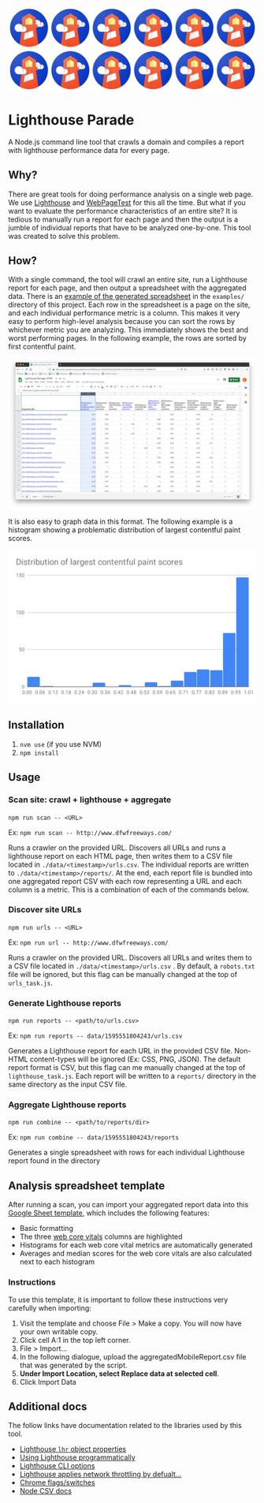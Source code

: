![Lighthouse Parade Hero Image](./assets/hero.svg)

# Lighthouse Parade

A Node.js command line tool that crawls a domain and compiles a report with lighthouse performance data for every page.

## Why?

There are great tools for doing performance analysis on a single web page. We use [Lighthouse](https://developers.google.com/web/tools/lighthouse) and [WebPageTest](https://webpagetest.org/) for this all the time. But what if you want to evaluate the performance characteristics of an entire site? It is tedious to manually run a report for each page and then the output is a jumble of individual reports that have to be analyzed one-by-one. This tool was created to solve this problem.

## How?

With a single command, the tool will crawl an entire site, run a Lighthouse report for each page, and then output a spreadsheet with the aggregated data. There is an [example of the generated spreadsheet](./examples/exampleAggregatedMobileReport.csv) in the `examples/` directory of this project. Each row in the spreadsheet is a page on the site, and each individual performance metric is a column. This makes it very easy to perform high-level analysis because you can sort the rows by whichever metric you are analyzing. This immediately shows the best and worst performing pages. In the following example, the rows are sorted by first contentful paint.

![Lighthouse data from multiple reports aggregated into a single spreadsheet](./assets/lighthouse-data-by-lcp.png)

It is also easy to graph data in this format. The following example is a histogram showing a problematic distribution of largest contentful paint scores.

![Histogram showing LCP scores](./assets/lcp_histogram.svg)

## Installation

1. `nvm use` (if you use NVM)
2. `npm install`

## Usage

### Scan site: crawl + lighthouse + aggregate

`npm run scan -- <URL>`

Ex: `npm run scan -- http://www.dfwfreeways.com/`

Runs a crawler on the provided URL. Discovers all URLs and runs a lighthouse report on each HTML page, then writes them to a CSV file located in `./data/<timestamp>/urls.csv`. The individual reports are written to `./data/<timestamp>/reports/`. At the end, each report file is bundled into one aggregated report CSV with each row representing a URL and each column is a metric. This is a combination of each of the commands below.

### Discover site URLs

`npm run urls -- <URL>`

Ex: `npm run url -- http://www.dfwfreeways.com/`

Runs a crawler on the provided URL. Discovers all URLs and writes them to a CSV file located in `./data/<timestamp>/urls.csv` .
By default, a `robots.txt` file will be ignored, but this flag can be manually changed at the top of `urls_task.js`.

### Generate Lighthouse reports 

`npm run reports -- <path/to/urls.csv>`

Ex: `npm run reports -- data/1595551804243/urls.csv`

Generates a Lighthouse report for each URL in the provided CSV file. Non-HTML content-types will be ignored (Ex: CSS, PNG, JSON).
The default report format is CSV, but this flag can me manually changed at the top of `lighthouse_task.js`. Each report will be written
to a `reports/` directory in the same directory as the input CSV file.

### Aggregate Lighthouse reports 

`npm run combine -- <path/to/reports/dir>`

Ex: `npm run combine -- data/1595551804243/reports`

Generates a single spreadsheet with rows for each individual Lighthouse report found in the directory


## Analysis spreadsheet template

After running a scan, you can import your aggregated report data into this [Google Sheet template](https://docs.google.com/spreadsheets/d/1n2VtFjLH5PzVQ-PCGCHc03ZFO79OT7CU_2lsMc6jFUI), which includes the following features:

* Basic formatting 
* The three [web core vitals](https://web.dev/vitals/) columns are highlighted
* Histograms for each web core vital metrics are automatically generated
* Averages and median scores for the web core vitals are also calculated next to each histogram

### Instructions

To use this template, it is important to follow these instructions very carefully when importing:

1. Visit the template and choose File > Make a copy. You will now have your own writable copy.
1. Click cell A:1 in the top left corner.
1. File > Import...
1. In the following dialogue, upload the aggregatedMobileReport.csv file that was generated by the script.
1. **Under Import Location, select Replace data at selected cell**.
1. Click Import Data 

## Additional docs

The follow links have documentation related to the libraries used by this tool.

* [Lighthouse `lhr` object properties](https://github.com/GoogleChrome/lighthouse/blob/master/docs/understanding-results.md)
* [Using Lighthouse programmatically](https://github.com/GoogleChrome/lighthouse/blob/master/docs/readme.md#using-programmatically)
* [Lighthouse CLI options](https://github.com/GoogleChrome/lighthouse#using-the-node-cli)
* [Lighthouse applies network throttling by defualt...](https://github.com/GoogleChrome/lighthouse#how-does-lighthouse-use-network-throttling-and-how-can-i-make-it-better)
* [Chrome flags/switches](https://peter.sh/experiments/chromium-command-line-switches/)
* [Node CSV docs](https://csv.js.org/)

